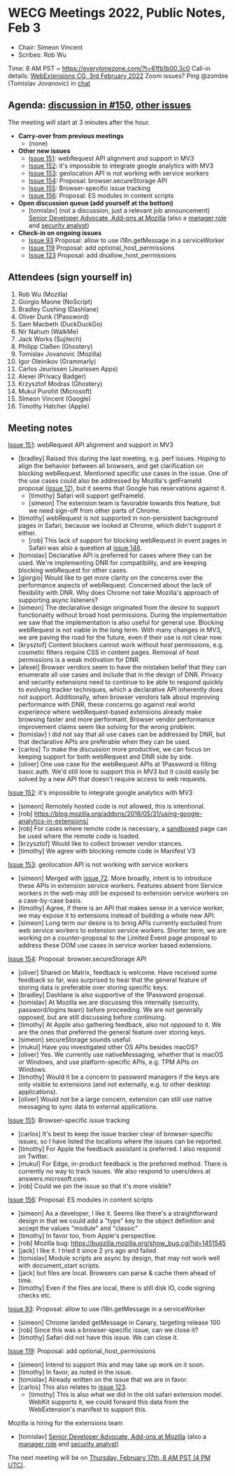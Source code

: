 # WECG Meetings 2022, Public Notes, Feb 3

 * Chair: Simeon Vincent
 * Scribes: Rob Wu

Time: 8 AM PST = https://everytimezone.com/?t=61fb1b00,3c0
Call-in details: [WebExtensions CG, 3rd February 2022](https://www.w3.org/events/meetings/d7bbce8f-549f-46ea-b440-ea6902f8707c/20220203T080000)
Zoom issues? Ping @zombie (Tomislav Jovanovic) in [chat](https://github.com/w3c/webextensions/blob/main/CONTRIBUTING.md#joining-chat)


## Agenda: [discussion in #150](https://github.com/w3c/webextensions/issues/150), [other issues](https://github.com/w3c/webextensions/issues)

The meeting will start at 3 minutes after the hour.

 * **Carry-over from previous meetings**
   * (none)
 * **Other new issues**
   * [Issue 151](https://github.com/w3c/webextensions/issues/151): webRequest API alignment and support in MV3
   * [Issue 152](https://github.com/w3c/webextensions/issues/152): it's impossible to integrate google analytics with MV3
   * [Issue 153](https://github.com/w3c/webextensions/issues/153): geolocation API is not working with service workers
   * [Issue 154](https://github.com/w3c/webextensions/issues/154): Proposal: browser.secureStorage API
   * [Issue 155](https://github.com/w3c/webextensions/issues/155): Browser-specific issue tracking
   * [Issue 156](https://github.com/w3c/webextensions/issues/156): Proposal: ES modules in content scripts
 * **Open discussion queue (add yourself at the bottom)**
   * [tomislav] (not a discussion, just a relevant job announcement) [Senior Developer Advocate, Add-ons at Mozilla](https://www.mozilla.org/en-US/careers/position/gh/3876399/) (also a [manager role](https://www.mozilla.org/en-US/careers/position/gh/3596987/) and [security analyst](https://www.mozilla.org/en-US/careers/position/gh/3596987/))
 * **Check-in on ongoing issues**
   * [Issue 93](https://github.com/w3c/webextensions/issues/93) Proposal: allow to use i18n.getMessage in a serviceWorker
   * [Issue 119](https://github.com/w3c/webextensions/issues/119) Proposal: add optional_host_permissions
   * [Issue 123](https://github.com/w3c/webextensions/issues/123) Proposal: add disallow_host_permissions


## Attendees (sign yourself in)

 1. Rob Wu (Mozilla)
 2. Giorgio Maone (NoScript)
 3. Bradley Cushing (Dashlane)
 4. Oliver Dunk (1Password)
 5. Sam Macbeth (DuckDuckGo)
 6. Nir Nahum (WalkMe)
 7. Jack Works (Sujitech)
 8. Philipp Claßen (Ghostery)
 9. Tomislav Jovanovic (Mozilla)
 10. Igor Oleinikov (Grammarly)
 11. Carlos Jeurissen (Jeurissen Apps)
 12. Alexei (Privacy Badger)
 13. Krzysztof Modras (Ghostery)
 14. Mukul Purohit (Microsoft)
 15. SImeon Vincent (Google)
 16. Timothy Hatcher (Apple)


## Meeting notes

[Issue 151](https://github.com/w3c/webextensions/issues/151): webRequest API alignment and support in MV3

 * [bradley] Raised this during the last meeting, e.g. perf issues. Hoping to align the behavior between all browsers, and get clarification on blocking webRequest. Mentioned specific use cases in the issue. One of the use cases could also be addressed by Mozilla's getFrameId proposal ([issue 12](https://github.com/w3c/webextensions/issues/12)), but it seems that Google has reservations against it.
   * [timothy] Safari will support getFrameId.
   * [simeon] The extension team is favorable towards this feature, but we need sign-off from other parts of Chrome.
 * [timothy] webRequest is not supported in non-persistent background pages in Safari, because we looked at Chrome, which didn't support it either.
   * [rob] This lack of support for blocking webRequest in event pages in Safari was also a question at [issue 148](https://github.com/w3c/webextensions/issues/148).
 * [tomislav] Declarative API is preferred for cases where they can be used. We're implementing DNR for compatibility, and are keeping blocking webRequest for other cases.
 * [giorgio] Would like to get more clarity on the concerns over the performance aspects of webRequest. Concerned about the lack of flexibility with DNR. Why does Chrome not take Mozilla's approach of supporting async listeners?
 * [simeon] The declarative design originated from the desire to support functionality without broad host permissions. During the implementation we saw that the implementation is also useful for general use. Blocking webRequest is not viable in the long term. With many changes in MV3, we are paving the road for the future, even if their use is not clear now.
 * [krysztof] Content blockers cannot work without host permissions, e.g. cosmetic filters require CSS in content pages. Removal of host permissions is a weak motivation for DNR.
 * [alexei] Browser vendors seem to have the mistaken belief that they can enumerate all use cases and include that in the design of DNR. Privacy and security extensions need to continue to be able to respond quickly to evolving tracker techniques, which a declarative API inherently does not support. Additionally, when browser vendors talk about improving performance with DNR, these concerns go against real world experience where webRequest-based extensions already make browsing faster and more performant. Browser vendor performance improvement claims seem like solving for the wrong problem.
 * [tomislav] I did not say that all use cases can be addressed by DNR, but that declarative APIs are preferable when they can be used.
 * [carlos] To make the discussion more productive, we can focus on keeping support for both webRequest and DNR side by side.
 * [oliver] One use case for the webRequest APIs at 1Password is filling basic auth. We'd still love to support this in MV3 but it could easily be solved by a new API that doesn't require access to web requests.

[Issue 152](https://github.com/w3c/webextensions/issues/152): it's impossible to integrate google analytics with MV3

 * [simeon] Remotely hosted code is not allowed, this is intentional.
 * [rob] https://blog.mozilla.org/addons/2016/05/31/using-google-analytics-in-extensions/
 * [rob] For cases where remote code is necessary, a [sandboxed](https://developer.mozilla.org/en-US/docs/Web/HTTP/Headers/Content-Security-Policy/sandbox) page can be used where the remote code is loaded.
 * [krzysztof] Would like to collect browser vendor stances.
 * [timothy] We agree with blocking remote code in Manifest V3

[Issue 153](https://github.com/w3c/webextensions/issues/153): geolocation API is not working with service workers

 * [simeon] Merged with [issue 72](https://github.com/w3c/webextensions/issues/72). More broadly, intent is to introduce these APIs in extension service workers. Features absent from Service workers in the web may still be exposed to extension service workers on a case-by-case basis.
 * [timothy] Agree, if there is an API that makes sense in a service worker, we may expose it to extensions instead of building a whole new API.
 * [simeon] Long term our desire is to bring APIs currently excluded from web service workers to extension service workers. Shorter term, we are working on a counter-proposal to the Limited Event page proposal to address these DOM use cases in service worker based extensions.

[Issue 154](https://github.com/w3c/webextensions/issues/154): Proposal: browser.secureStorage API

 * [oliver] Shared on Matrix, feedback is welcome. Have received some feedback so far, was surprised to hear that the general feature of storing data is preferable over storing specific keys.
 * [bradley] Dashlane is also supportive of the 1Password proposal.
 * [tomislav] At Mozilla we are discussing this internally (security, password/logins team) before proceeding. We are not generally opposed, but are still discussing before continuing.
 * [timothy] At Apple also gathering feedback, also not opposed to it. We are the ones that preferred the general feature over storing keys.
 * [simeon] secureStorage sounds useful.
 * [mukul] Have you investigated other OS APIs besides macOS?
 * [oliver] Yes. We currently use nativeMessaging, whether that is macOS or Windows, and use platform-specific APIs, e.g. TPM APIs on Windows.
 * [timothy] Would it be a concern to password managers if the keys are only visible to extensions (and not externally, e.g. to other desktop applications).
 * [oliver] Would not be a large concern, extension can still use native messaging to sync data to external applications.

[Issue 155](https://github.com/w3c/webextensions/issues/155): Browser-specific issue tracking

 * [carlos] It's best to keep the issue tracker clear of browser-specific issues, so I have listed the locations where the issues can be reported.
 * [timothy] For Apple the feedback assistant is preferred. I also respond on Twitter.
 * [mukul] For Edge, in-product feedback is the preferred method. There is currently no way to track issues. We also respond to users/devs at answers.microsoft.com.
 * [rob] Could we pin the issue so that it's more visible?

[Issue 156](https://github.com/w3c/webextensions/issues/156): Proposal: ES modules in content scripts

 * [simeon] As a developer, I like it. Seems like there's a straightforward design in that we could add a "type" key to the object definition and accept the values "module" and "classic"
 * [timothy] In favor too, from Apple's perspective.
 * [rob] Mozilla bug: https://bugzilla.mozilla.org/show_bug.cgi?id=1451545
 * [jack] I like it. I tried it since 2 yrs ago and failed.
 * [tomislav] Module scripts are async by design, that may not work well with document_start scripts.
 * [jack] but files are local. Browsers can parse & cache them ahead of time.
 * [timothy] Even if the files are local, there is still disk IO, code signing checks etc.

[Issue 93](https://github.com/w3c/webextensions/issues/93): Proposal: allow to use i18n.getMessage in a serviceWorker

 * [simeon] Chrome landed getMessage in Canary, targeting release 100
 * [rob] Since this was a browser-specific issue, can we close it?
 * [timothy] Safari did not have this issue. We can close it.

[Issue 119](https://github.com/w3c/webextensions/issues/119): Proposal: add optional_host_permissions

 * [simeon] Intend to support this and may take up work on it soon.
 * [timothy] In favor, as noted in the issue.
 * [tomislav] Already written on the issue that we are in favor.
 * [carlos] This also relates to [issue 123](https://github.com/w3c/webextensions/issues/123).
   * [timothy] This is also what we did in the old safari extension model. WebKit supports it, we could forward this data from the WebExtension's manifest to support this.

Mozilla is hiring for the extensions team

 * [tomislav] [Senior Developer Advocate, Add-ons at Mozilla](https://www.mozilla.org/en-US/careers/position/gh/3876399/) (also a [manager role](https://www.mozilla.org/en-US/careers/position/gh/3596987/) and [security analyst](https://www.mozilla.org/en-US/careers/position/gh/3596985/))

The next meeting will be on [Thursday, February 17th, 8 AM PST (4 PM UTC)](https://everytimezone.com/?t=620d9000,3c0).
